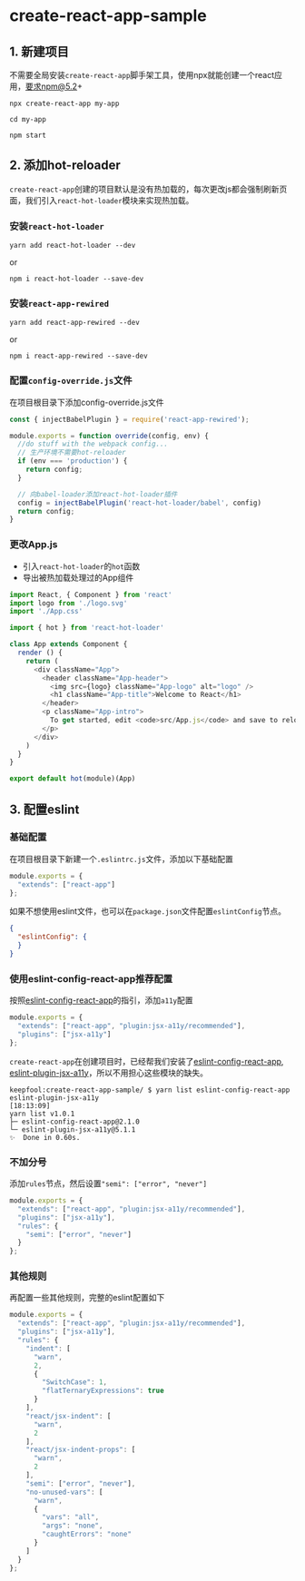# create-react-app-sample

## 1. 新建项目

不需要全局安装`create-react-app`脚手架工具，使用npx就能创建一个react应用，要求npm@5.2+

```shell
npx create-react-app my-app

cd my-app

npm start
```

## 2. 添加hot-reloader

`create-react-app`创建的项目默认是没有热加载的，每次更改js都会强制刷新页面，我们引入`react-hot-loader`模块来实现热加载。

### 安装`react-hot-loader`

```shell
yarn add react-hot-loader --dev
```

or

```shell
npm i react-hot-loader --save-dev
```

### 安装`react-app-rewired`

```shell
yarn add react-app-rewired --dev
```

or

```shell
npm i react-app-rewired --save-dev
```

### 配置`config-override.js`文件

在项目根目录下添加config-override.js文件

```js
const { injectBabelPlugin } = require('react-app-rewired');

module.exports = function override(config, env) {
  //do stuff with the webpack config...
  // 生产环境不需要hot-reloader
  if (env === 'production') {
    return config;
  }

  // 向babel-loader添加react-hot-loader插件
  config = injectBabelPlugin('react-hot-loader/babel', config)
  return config;
}
```

### 更改App.js

- 引入`react-hot-loader`的`hot`函数
- 导出被热加载处理过的App组件

```js
import React, { Component } from 'react'
import logo from './logo.svg'
import './App.css'

import { hot } from 'react-hot-loader'

class App extends Component {
  render () {
    return (
      <div className="App">
        <header className="App-header">
          <img src={logo} className="App-logo" alt="logo" />
          <h1 className="App-title">Welcome to React</h1>
        </header>
        <p className="App-intro">
          To get started, edit <code>src/App.js</code> and save to reload.
        </p>
      </div>
    )
  }
}

export default hot(module)(App)
```

## 3. 配置eslint

### 基础配置

在项目根目录下新建一个`.eslintrc.js`文件，添加以下基础配置

```js
module.exports = {
  "extends": ["react-app"]
};
```

如果不想使用eslint文件，也可以在`package.json`文件配置`eslintConfig`节点。

```json
{
  "eslintConfig": {
  }
}
```

### 使用eslint-config-react-app推荐配置

按照[eslint-config-react-app](https://github.com/facebook/create-react-app/tree/master/packages/eslint-config-react-app)的指引，添加`a11y`配置

```js
module.exports = {
  "extends": ["react-app", "plugin:jsx-a11y/recommended"],
  "plugins": ["jsx-a11y"]
};
```

`create-react-app`在创建项目时，已经帮我们安装了[eslint-config-react-app](https://www.npmjs.com/package/eslint-config-react-app), [eslint-plugin-jsx-a11y](https://www.npmjs.com/package/eslint-plugin-jsx-a11y)，所以不用担心这些模块的缺失。

```shell
keepfool:create-react-app-sample/ $ yarn list eslint-config-react-app eslint-plugin-jsx-a11y                                                                            [18:13:09]
yarn list v1.0.1
├─ eslint-config-react-app@2.1.0
└─ eslint-plugin-jsx-a11y@5.1.1
✨  Done in 0.60s.
```

### 不加分号

添加`rules`节点，然后设置`"semi": ["error", "never"]`

```js
module.exports = {
  "extends": ["react-app", "plugin:jsx-a11y/recommended"],
  "plugins": ["jsx-a11y"],
  "rules": {
    "semi": ["error", "never"]
  }
};
```

### 其他规则

再配置一些其他规则，完整的eslint配置如下

```js
module.exports = {
  "extends": ["react-app", "plugin:jsx-a11y/recommended"],
  "plugins": ["jsx-a11y"],
  "rules": {
    "indent": [
      "warn",
      2,
      {
        "SwitchCase": 1,
        "flatTernaryExpressions": true
      }
    ],
    "react/jsx-indent": [
      "warn",
      2
    ],
    "react/jsx-indent-props": [
      "warn",
      2
    ],
    "semi": ["error", "never"],
    "no-unused-vars": [
      "warn",
      {
        "vars": "all",
        "args": "none",
        "caughtErrors": "none"
      }
    ]
  }
};
```